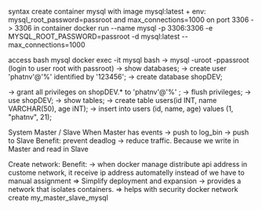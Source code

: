syntax create container mysql with image mysql:latest + env: mysql_root_password=passroot and max_connections=1000
on port 3306 -> 3306 in container
docker run --name mysql -p 3306:3306 -e MYSQL_ROOT_PASSWORD=passroot -d mysql:latest --max_connections=1000

access bash mysql
docker exec -it mysql bash
-> mysql -uroot -ppassroot (login to user root with passroot)
-> show databases;
-> create user 'phatnv'@'%' identified by '123456';
-> create database shopDEV;

-> grant all privileges on shopDEV.\* to 'phatnv'@'%' ;
-> flush privileges;
-> use shopDEV;
-> show tables;
-> create table users(id INT, name VARCHAR(50), age iNT);
-> insert into users (id, name, age) values (1, "phatnv", 21);

System Master / Slave
When Master has events -> push to log_bin -> push to Slave
Benefit: prevent deadlog -> reduce traffic. Because we write in Master and read in Slave

Create network:
Benefit:
-> when docker manage distribute api address in custome network, it receive ip address automatelly instead of we have to manual assignment => Simplify deployment and expansion
-> provides a network that isolates containers. => helps with security
docker network create my_master_slave_mysql
